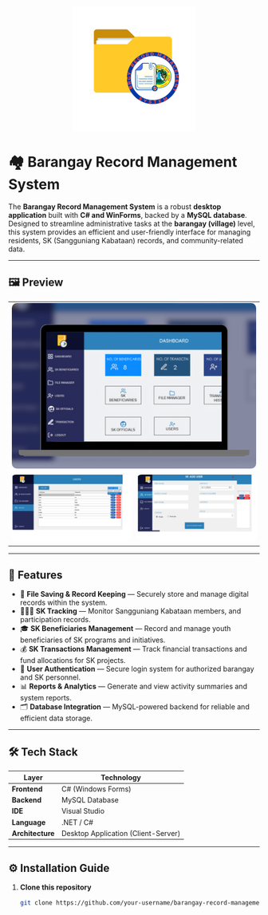 <p align="center">
  <img src="assets/logo.png" alt="Barangay Record Management System Logo" width="250" />
</p>

# 🏘️ Barangay Record Management System

The **Barangay Record Management System** is a robust **desktop application** built with **C# and WinForms**, backed by a **MySQL database**.  
Designed to streamline administrative tasks at the **barangay (village)** level, this system provides an efficient and user-friendly interface for managing residents, SK (Sangguniang Kabataan) records, and community-related data.

---

## 🖼️ Preview

<table align="center" width="100%">
  <tr>
    <td align="center" colspan="2" width="100%">
      <img src="assets/main.png" alt="Main Interface Preview" style="width:100%; max-width:1000px; border-radius:10px;" />
    </td>
  </tr>
  <tr>
  <td align="center" width="50%" style="padding: 5px;">
      <img src="assets/8.png" alt="Login Form Preview" style="width:100%; height:auto; border-radius:10px;" />
    </td>
    <td align="center" width="50%" style="padding: 5px;">
      <img src="assets/1.png" alt="Dashboard Preview" style="width:100%; height:auto; border-radius:10px;" />
    </td>
  </tr>
</table>

---

## 🚀 Features

- 💾 **File Saving & Record Keeping** — Securely store and manage digital records within the system.  
- 🧑‍🤝‍🧑 **SK Tracking** — Monitor Sangguniang Kabataan members, and participation records.  
- 🎓 **SK Beneficiaries Management** — Record and manage youth beneficiaries of SK programs and initiatives.  
- 💰 **SK Transactions Management** — Track financial transactions and fund allocations for SK projects.  
- 🔐 **User Authentication** — Secure login system for authorized barangay and SK personnel.  
- 📊 **Reports & Analytics** — Generate and view activity summaries and system reports.  
- 🗂️ **Database Integration** — MySQL-powered backend for reliable and efficient data storage.  

---

## 🛠️ Tech Stack

| Layer | Technology |
|-------|-------------|
| **Frontend** | C# (Windows Forms) |
| **Backend** | MySQL Database |
| **IDE** | Visual Studio |
| **Language** | .NET / C# |
| **Architecture** | Desktop Application (Client-Server) |

---

## ⚙️ Installation Guide

1. **Clone this repository**
   ```bash
   git clone https://github.com/your-username/barangay-record-management-system.git
